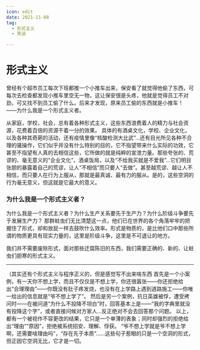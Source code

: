 ```yaml
---
icon: edit
date: 2021-11-08
tag:
  - 形式主义
  - 笑话

---
```


# 形式主义

曾经有个超市员工每次下班都推一个小推车出来，保安看了就觉得他偷了东西，可每次去检查都发现小推车里空无一物，这让保安很是头疼，他就是觉得员工不对劲，可又找不到员工偷了什么。后来才发现，原来员工偷的东西就是小推车！ ——为什么我是一个形式主义者。

从家庭，学校，社会，总有着各种形式主义，这些东西浪费着人的精力与社会资源，花费着百倍的资源干着一分的效果。 具体的有酒桌文化，学校、企业文化，以及各种其奇葩的活动，还有疫情里像“核酸检测大比武”...还有目光所见各种不合理的骚操作，它们似乎并没有什么特别的目的，它不指望带来什么实际的功效，它甚至不指望有人真的去相信这些，它所做的就是纯粹的宣泄力量。那些夸张的、荒谬的、毫无意义的“企业文化”，酒桌饭局，以及“不给我买就是不爱我”…它们明目张胆的暴露着自己的荒谬，让人“不相信”而只要人“去做”。甚至越荒谬、越让人不相信，而只要人在行为上服从，那就是最真诚、最有力的服从。是的，这些空洞的行为毫无意义，但这就是它最大的意义。

### 为什么我是一个形式主义者？
为什么我是一个形式主义者？为什么生产关系要先于生产力？为什么阶级斗争要先于发展生产力？ 那群蛀虫们无比清楚这一点，他们已在世界的各个角落牢牢的把握住了形式，却和放屁一样去鼓吹什么效率。形式是物质的，是比他们口中那些所谓的物质更具有现实力量的，这里是阶级斗争，这里是不可退让的地方。

我们并不需要废除形式，面对那些迂腐陈旧的东西，我们需要正确的、新的、让蛀虫们胆寒的形式主义。


----

（其实还有个形式主义与程序正义的，但是感觉写不出来啥东西
首先是一个小案例，有一天你不想上学，而且不仅仅是不想上学，你还很嚣张——你还拒绝给出“合理理由”——你既没有肚子疼发烧，也没有在上学路上遇到道路施工——你唯一给出的信息就是“爷不想上学了”。
然后是另一个案例，抗日英雄被俘，遭受拷问时——在被问道“为什么不投降不坦白”时，回答基本上是——“我的字典里就没有投降这个字”，或者直接问候对方家人...反正绝对不会去回答那个问题。
以上，都有一个被视作不容更改的结果，它只是一个单薄的表象；同时却强烈的拒绝给出“理由”“原因”，拒绝被系统招安、理解、俘获。
“爷不想上学就是爷不想上学啊，还需要啥理由吗”，“存在先于本质”......这些句子惹眼的只是一个空洞的形式，但正因它空洞无比，它才是一切。
